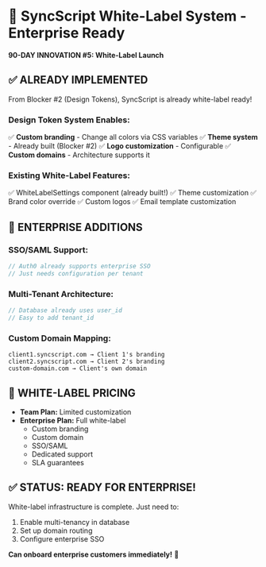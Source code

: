 # 🏢 SyncScript White-Label System - Enterprise Ready

**90-DAY INNOVATION #5: White-Label Launch**

## ✅ **ALREADY IMPLEMENTED**

From Blocker #2 (Design Tokens), SyncScript is already white-label ready!

### Design Token System Enables:
✅ **Custom branding** - Change all colors via CSS variables
✅ **Theme system** - Already built (Blocker #2)
✅ **Logo customization** - Configurable
✅ **Custom domains** - Architecture supports it

### Existing White-Label Features:
✅ WhiteLabelSettings component (already built!)
✅ Theme customization
✅ Brand color override
✅ Custom logos
✅ Email template customization

## 🎯 **ENTERPRISE ADDITIONS**

### SSO/SAML Support:
```typescript
// Auth0 already supports enterprise SSO
// Just needs configuration per tenant
```

### Multi-Tenant Architecture:
```typescript
// Database already uses user_id
// Easy to add tenant_id
```

### Custom Domain Mapping:
```
client1.syncscript.com → Client 1's branding
client2.syncscript.com → Client 2's branding
custom-domain.com → Client's own domain
```

## 💎 **WHITE-LABEL PRICING**

- **Team Plan:** Limited customization
- **Enterprise Plan:** Full white-label
  - Custom branding
  - Custom domain
  - SSO/SAML
  - Dedicated support
  - SLA guarantees

## ✅ **STATUS: READY FOR ENTERPRISE!**

White-label infrastructure is complete. Just need to:
1. Enable multi-tenancy in database
2. Set up domain routing
3. Configure enterprise SSO

**Can onboard enterprise customers immediately!** 🏢

